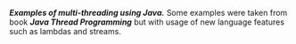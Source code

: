 **_Examples of multi-threading using Java._**
Some examples were taken from book **_Java Thread Programming_** but with usage of new language features such as lambdas and streams.
